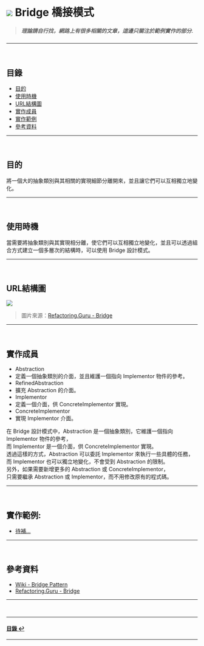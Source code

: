 # ![](https://drive.google.com/uc?id=10INx5_pkhMcYRdx_OO4rXNXxcsvPtBYq) Bridge 橋接模式  
> ##### 理論請自行找，網路上有很多相關的文章，這邊只關注於範例實作的部分.

---
<br>

<!--ts-->
## 目錄
* [目的](#目的)
* [使用時機](#使用時機)
* [URL結構圖](#url結構圖)
* [實作成員](#實作成員)
* [實作範例](#實作範例)
* [參考資料](#參考資料)
<!--te-->

---
<br>

## 目的
將一個大的抽象類別與其相關的實現細節分離開來，並且讓它們可以互相獨立地變化。

---
<br>

## 使用時機
當需要將抽象類別與其實現相分離，使它們可以互相獨立地變化，並且可以透過組合方式建立一個多層次的結構時，可以使用 Bridge 設計模式。

---
<br>

## URL結構圖
![](https://drive.google.com/uc?id=10yxMrVFLzEN3EOSHSqL8fw-6_cChkh1-)
> 圖片來源：[Refactoring.Guru - Bridge](https://refactoring.guru/design-patterns/bridge) 

---
<br>

## 實作成員
* Abstraction
 * 定義一個抽象類別的介面，並且維護一個指向 Implementor 物件的參考。
* RefinedAbstraction
 * 擴充 Abstraction 的介面。
* Implementor
 * 定義一個介面，供 ConcreteImplementor 實現。
* ConcreteImplementor
 * 實現 Implementor 介面。

在 Bridge 設計模式中，Abstraction 是一個抽象類別，它維護一個指向 Implementor 物件的參考，<br>
而 Implementor 是一個介面，供 ConcreteImplementor 實現。<br>
透過這樣的方式，Abstraction 可以委託 Implementor 來執行一些具體的任務，<br>
而 Implementor 也可以獨立地變化，不會受到 Abstraction 的限制。<br>
另外，如果需要新增更多的 Abstraction 或 ConcreteImplementor，<br>
只需要繼承 Abstraction 或 Implementor，而不用修改原有的程式碼。<br>

---
<br>

## 實作範例:
- [待補...]() 

---
<br>

## 參考資料
* [Wiki - Bridge Pattern](https://en.wikipedia.org/wiki/Bridge_pattern) <br>
* [Refactoring.Guru - Bridge](https://refactoring.guru/design-patterns/bridge) <br>

---
<br>

---
<!--ts-->
#### [目錄 ↩](#目錄)
<!--te-->
---
